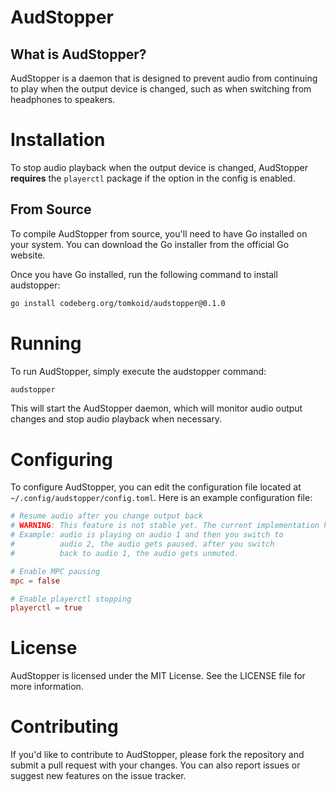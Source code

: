# AudStopper

## What is AudStopper?

AudStopper is a daemon that is designed to prevent audio from continuing to play when the output device is changed, such as when switching from headphones to speakers.

# Installation

To stop audio playback when the output device is changed, AudStopper **requires** the `playerctl` package if the option in the config is enabled.
## From Source

To compile AudStopper from source, you'll need to have Go installed on your system. You can download the Go installer from the official Go website.

Once you have Go installed, run the following command to install audstopper:

```bash
go install codeberg.org/tomkoid/audstopper@0.1.0
```

# Running

To run AudStopper, simply execute the audstopper command:

```bash
audstopper
```

This will start the AudStopper daemon, which will monitor audio output changes and stop audio playback when necessary.

# Configuring

To configure AudStopper, you can edit the configuration file located at `~/.config/audstopper/config.toml`. Here is an example configuration file:

```toml
# Resume audio after you change output back
# WARNING: This feature is not stable yet. The current implementation has big issues.
# Example: audio is playing on audio 1 and then you switch to
#          audio 2, the audio gets paused. after you switch
#          back to audio 1, the audio gets unmuted.

# Enable MPC pausing 
mpc = false

# Enable playerctl stopping 
playerctl = true
```

# License
 
AudStopper is licensed under the MIT License. See the LICENSE file for more information.

# Contributing
 
If you'd like to contribute to AudStopper, please fork the repository and submit a pull request with your changes. You can also report issues or suggest new features on the issue tracker.

